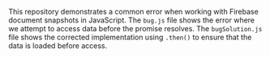 This repository demonstrates a common error when working with Firebase document snapshots in JavaScript. The `bug.js` file shows the error where we attempt to access data before the promise resolves. The `bugSolution.js` file shows the corrected implementation using `.then()` to ensure that the data is loaded before access.